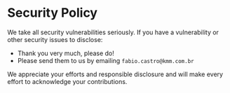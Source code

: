 # Security Policy

We take all security vulnerabilities seriously.
If you have a vulnerability or other security issues to disclose:

- Thank you very much, please do!
- Please send them to us by emailing `fabio.castro@kmm.com.br`

We appreciate your efforts and responsible disclosure and will make every effort to acknowledge your contributions.
